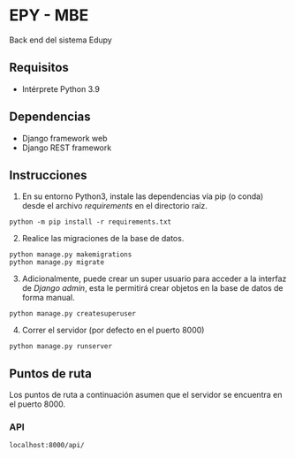 # EPY - MBE
Back end del sistema Edupy

## Requisitos
+ Intérprete Python 3.9

## Dependencias
+ Django framework web
+ Django REST framework

## Instrucciones
1. En su entorno Python3, instale las dependencias vía pip (o conda) desde el archivo *requirements* en el directorio raíz.
~~~
python -m pip install -r requirements.txt
~~~

2. Realice las migraciones de la base de datos.
~~~
python manage.py makemigrations
python manage.py migrate
~~~

3. Adicionalmente, puede crear un super usuario para acceder a la interfaz de *Django admin*, esta le permitirá crear objetos en la base de datos de forma manual.
~~~
python manage.py createsuperuser
~~~

4. Correr el servidor (por defecto en el puerto 8000)
~~~
python manage.py runserver
~~~

## Puntos de ruta
Los puntos de ruta a continuación asumen que el servidor se encuentra en el puerto 8000.

### API
~~~
localhost:8000/api/
~~~